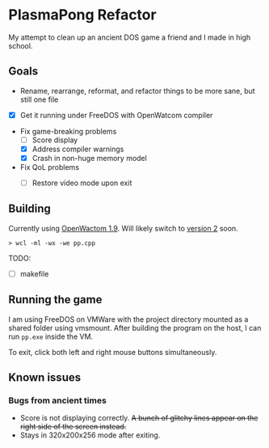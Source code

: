# PlasmaPong Refactor

My attempt to clean up an ancient DOS game a friend and I made in high school.

## Goals

- Rename, rearrange, reformat, and refactor things to be more sane, but still one file
- [X] Get it running under FreeDOS with OpenWatcom compiler
- Fix game-breaking problems
    - [ ] Score display
    - [X] Address compiler warnings
    - [X] Crash in non-huge memory model
- Fix QoL problems
    - [ ] Restore video mode upon exit


## Building

Currently using [OpenWactom 1.9](http://openwatcom.org/ftp/install/). Will likely switch to [version 2](https://github.com/open-watcom/open-watcom-v2) soon.

```
> wcl -ml -wx -we pp.cpp
```

TODO:

- [ ] makefile

## Running the game


I am using FreeDOS on VMWare with the project directory mounted as a shared folder using vmsmount. After building the program on the host, I can run `pp.exe` inside the VM.

To exit, click both left and right mouse buttons simultaneously.


## Known issues

### Bugs from ancient times

- Score is not displaying correctly. ~~A bunch of glitchy lines appear on the right side of the screen instead.~~
- Stays in 320x200x256 mode after exiting.
